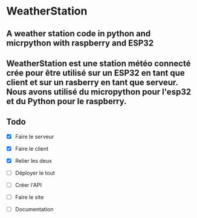 # WeatherStation
A weather station code in python and micrpython with raspberry and ESP32
---

WeatherStation est une station météo connecté crée pour être utilisé sur un ESP32 en tant que client et sur un rasberry en tant que serveur.
Nous avons utilisé du micropython pour l'esp32 et du Python pour le raspberry.
---
## Todo

- [x] Faire le serveur
- [x] Faire le client
- [x] Relier les deux
- [ ] Déployer le tout
- [ ] Créer l'API
- [ ] Faire le site
- [ ] Documentation
 
